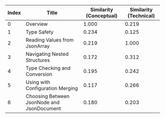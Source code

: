 | Index | Title | Similarity (Conceptual) | Similarity (Technical) |
|-------|-------|-------------------------|------------------------|
| 0 | Overview | 1.000 | 0.219 |
| 1 | Type Safety | 0.234 | 0.125 |
| 2 | Reading Values from JsonArray | 0.219 | 1.000 |
| 3 | Navigating Nested Structures | 0.172 | 0.312 |
| 4 | Type Checking and Conversion | 0.195 | 0.242 |
| 5 | Using with Configuration Merging | 0.117 | 0.266 |
| 6 | Choosing Between JsonNode and JsonDocument | 0.180 | 0.203 |
